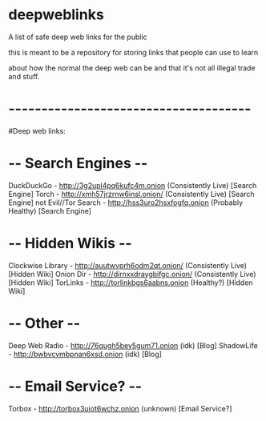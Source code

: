 # deepweblinks
A list of safe deep web links for the public 

this is meant to be a repository for storing links that people can use to learn

about how the normal the deep web can be and that it's not all illegal trade and stuff.




# -------------------------------------
#Deep web links:

# -- Search Engines --
DuckDuckGo - http://3g2upl4pq6kufc4m.onion  (Consistently Live) [Search Engine]
Torch - http://xmh57jrzrnw6insl.onion/  (Consistently Live) [Search Engine]
not Evil//Tor Search - http://hss3uro2hsxfogfq.onion    (Probably Healthy) [Search Engine]
 
# -- Hidden Wikis --
Clockwise Library - http://auutwvprh6odm2qt.onion/  (Consistently Live) [Hidden Wiki]
Onion Dir - http://dirnxxdraygbifgc.onion/  (Consistently Live) [Hidden Wiki]
TorLinks - http://torlinkbgs6aabns.onion    (Healthy?) [Hidden Wiki]
 
# -- Other --
Deep Web Radio - http://76qugh5bey5gum71.onion  (idk) [Blog]
ShadowLife - http://bwbvcvmbpnan6xsd.onion  (idk) [Blog]
 
# -- Email Service? --
Torbox - http://torbox3uiot6wchz.onion  (unknown) [Email Service?]
